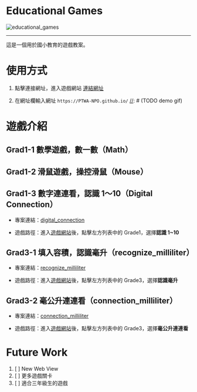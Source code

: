 # Educational Games

![educational_games](https://img.shields.io/github/v/tag/PTWA-NPO/PTWA-NPO.github.io.git)

---
這是一個用於國小教育的遊戲教案。

# 使用方式

[//]: # (TODO demo gif)

1. 點擊連接網址，進入遊戲網站
    [連結網址](https://PTWA-NPO.github.io/)

2. 在網址欄輸入網址
    `https://PTWA-NPO.github.io/`
    [//]: # (TODO demo gif)


# 遊戲介紹

## Grad1-1 數學遊戲，數一數（Math）

[//]: # (TODO write game information)

## Grad1-2 滑鼠遊戲，操控滑鼠（Mouse）

[//]: # (TODO write game information)

## Grad1-3 數字連連看，認識 1～10（Digital Connection）

- 專案連結：[digital_connection](https://github.com/PTWA-NPO/PTWA-NPO.github.io/tree/main/digital_connection)

- 遊戲路徑：進入[遊戲網站](https://PTWA-NPO.github.io/)後，點擊左方列表中的 Grade1，選擇**認識 1~10**

## Grad3-1 填入容積，認識毫升（recognize_milliliter）

- 專案連結：[recognize_milliliter](https://github.com/PTWA-NPO/PTWA-NPO.github.io/tree/main/recognize_milliliter)

- 遊戲路徑：進入[遊戲網站](https://PTWA-NPO.github.io/)後，點擊左方列表中的 Grade3，選擇**認識毫升**

## Grad3-2 毫公升連連看（connection_milliliter）

- 專案連結：[connection_milliliter](https://github.com/PTWA-NPO/PTWA-NPO.github.io/tree/main/connection_milliliter)

- 遊戲路徑：進入[遊戲網站](https://PTWA-NPO.github.io/)後，點擊左方列表中的 Grade3，選擇**毫公升連連看**

# Future Work

1. [ ] New Web View
2. [ ] 更多遊戲關卡
4. [ ] 適合三年級生的遊戲

